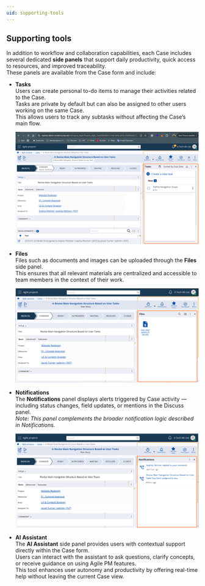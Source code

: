 ```yaml
---
uid: supporting-tools
---
```


## Supporting tools

In addition to workflow and collaboration capabilities, each Case includes several dedicated **side panels** that support daily productivity, quick access to resources, and improved traceability.  
These panels are available from the Case form and include:

- **Tasks**  
  Users can create personal to-do items to manage their activities related to the Case.  
  Tasks are private by default but can also be assigned to other users working on the same Case.  
  This allows users to track any subtasks without affecting the Case’s main flow.

  ![Tasks](pictures/case-tasks.png)

- **Files**  
  Files such as documents and images can be uploaded through the **Files** side panel.  
  This ensures that all relevant materials are centralized and accessible to team members in the context of their work.

   ![Files](pictures/case-files.png)

- **Notifications**  
  The **Notifications** panel displays alerts triggered by Case activity — including status changes, field updates, or mentions in the Discuss panel.  
  *Note: This panel complements the broader notification logic described in Notifications.*

   ![Notifications](pictures/case-notifications.png)

- **AI Assistant**  
  The **AI Assistant** side panel provides users with contextual support directly within the Case form.  
  Users can interact with the assistant to ask questions, clarify concepts, or receive guidance on using Agile PM features.  
  This tool enhances user autonomy and productivity by offering real-time help without leaving the current Case view.
